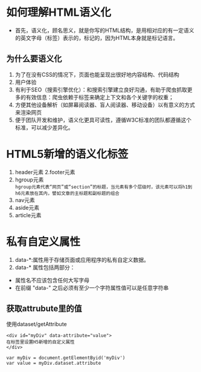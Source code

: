 # 如何理解HTML语义化
* 首先，语义化，顾名思义，就是你写的HTML结构，是用相对应的有一定语义的英文字母（标签）表示的，标记的，因为HTML本身就是标记语言。

## 为什么要语义化
1. 为了在没有CSS的情况下，页面也能呈现出很好地内容结构、代码结构
2. 用户体验
3. 有利于SEO（搜索引擎优化）：和搜索引擎建立良好沟通，有助于爬虫抓取更多的有效信息：爬虫依赖于标签来确定上下文和各个关键字的权重；
4. 方便其他设备解析（如屏幕阅读器、盲人阅读器、移动设备）以有意义的方式来渲染网页
5. 便于团队开发和维护，语义化更具可读性，遵循W3C标准的团队都遵循这个标准，可以减少差异化。
# HTML5新增的语义化标签
1. header元素
2.footer元素
3. hgroup元素  
`hgroup元素代表“网页”或“section”的标题，当元素有多个层级时，该元素可以将h1到h6元素放在其内，譬如文章的主标题和副标题的组合`
4. nav元素
5. aside元素
6. article元素
# 私有自定义属性
1. data-*:属性用于存储页面或应用程序的私有自定义数据。
2. data-* 属性包括两部分：
* 属性名不应该包含任何大写字母
* 在前缀 "data-" 之后必须有至少一个字符属性值可以是任意字符串

## 获取attrubute里的值 
使用dataset/getAttribute
```
<div id="myDiv" data-attribute="value">
在标签里设置H5新增的自定义属性
</div>
```
```
var myDiv = document.getElementByid('myDiv')
var value = myDiv.dataset.attribute
```